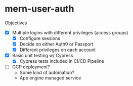 # mern-user-auth

Objectives
 - [x] Multiple logins with different privileges (access groups)
	- [x] Configure sessions
	- [x] Decide on either Auth0 or Passport 
	- [x] Different privileges on each account
- [x] Basic unit testing w/ Cypress
	- [x] Cypress tests included in CI/CD Pipeline
- [ ] GCP deployment?
    - Some kind of automation?
    - App engine managed service
